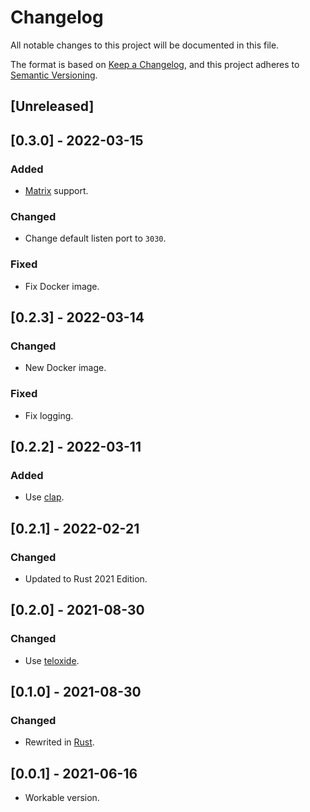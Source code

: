 # Changelog

All notable changes to this project will be documented in this file.

The format is based on [Keep a Changelog](https://keepachangelog.com/en/1.0.0/),
and this project adheres to [Semantic Versioning](https://semver.org/spec/v2.0.0.html).

## [Unreleased]

## [0.3.0] - 2022-03-15

### Added

- [Matrix](https://matrix.org/) support.

### Changed

- Change default listen port to `3030`.

### Fixed

- Fix Docker image.

## [0.2.3] - 2022-03-14

### Changed

- New Docker image.

### Fixed

- Fix logging.

## [0.2.2] - 2022-03-11

### Added

- Use [clap](https://github.com/clap-rs/clap).

## [0.2.1] - 2022-02-21

### Changed

- Updated to Rust 2021 Edition.

## [0.2.0] - 2021-08-30

### Changed

- Use [teloxide](https://github.com/teloxide/teloxide).

## [0.1.0] - 2021-08-30

### Changed

- Rewrited in [Rust](https://www.rust-lang.org/).

## [0.0.1] - 2021-06-16

- Workable version.
